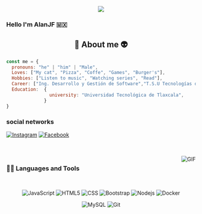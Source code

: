 <p align="center"><img src="https://media.tenor.com/TIBP4CS-qfEAAAAC/corgi-hello.gif"/></p>

### Hello I'm AlanJF 🇲🇽

<h2 align="center"> 🐺 About me 👽 </h2>

```javascript
const me = {
  pronouns: "he" | "him" | "Male",
  Loves: ["My cat", "Pizza", "Coffe", "Games", "Burger's"],
  Hobbies: ["Listen to music", "Watching series", "Read"],
  Career: ["Ing. Desarrollo y Gestión de Software","T.S.U Tecnologías de la Información Área en Desarrollo de Software Multiplataforma"],
  Education:  {
                university: "Universidad Tecnológica de Tlaxcala",
              }
}
```
### social networks

[![Instagram](https://img.shields.io/badge/-Instagram-563D7C?style=flat&logo=instagram&link=https://https://instagram.com/alaan_wlf/)](https://instagram.com/alaan_wlf/)
[![Facebook](https://img.shields.io/badge/-Facebook-0000FF?style=flat&logo=facebook&link=https://https://facebook.com/alan.juarezfragoso/)](https://facebook.com/alan.juarezfragoso/)

<br />
<br />

<img align="right" alt="GIF" src="https://media.giphy.com/media/WUlplcMpOCEmTGBtBW/giphy.gif"/>
  
### 👨‍💻 Languages and Tools

<br />

<p align="center"

![JavaScript](https://img.shields.io/badge/-JavaScript-black?style=flat&logo=javascript) 
![HTML5](https://img.shields.io/badge/-HTML5-E34F26?style=flat&logo=html5&logoColor=white&link=https://github.com/BRdhanani)
![CSS](https://img.shields.io/badge/-CSS-1572B6?style=flat&logo=css3&link=https://github.com/BRdhanani)
![Bootstrap](https://img.shields.io/badge/-Bootstrap-563D7C?style=flat&logo=bootstrap&link=https://github.com/BRdhanani)
![Nodejs](https://img.shields.io/badge/-Nodejs-green?style=flat&logo=Node.js&link=https://github.com/BRdhanani)
![Docker](https://img.shields.io/badge/-Docker-black?style=flat&logo=docker&link=https://github.com/BRdhanani)

<p align="center"
  
![MySQL](https://img.shields.io/badge/-MySQL-black?style=flat&logo=mysql&link=https://github.com/BRdhanani)
![Git](https://img.shields.io/badge/-Git-black?style=flat&logo=git&link=https://github.com/BRdhanani)

<!--
**AlanJuarezF/AlanJuarezF** is a ✨ _special_ ✨ repository because its `README.md` (this file) appears on your GitHub profile.

Here are some ideas to get you started:

- 🔭 I’m currently working on ...
- 🌱 I’m currently learning ...
- 👯 I’m looking to collaborate on ...
- 🤔 I’m looking for help with ...
- 💬 Ask me about ...
- 📫 How to reach me: ...
- 😄 Pronouns: ...
- ⚡ Fun fact: ...
-->
